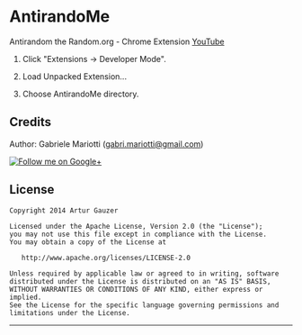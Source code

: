 # AntirandoMe
Antirandom the Random.org - Chrome Extension [YouTube]

1) Click "Extensions -> Developer Mode".

2) Load Unpacked Extension...

3) Choose AntirandoMe directory.

Credits
-------

Author: Gabriele Mariotti (gabri.mariotti@gmail.com)

<a href="https://plus.google.com/+АртурГаузер">
  <img alt="Follow me on Google+"
       src="https://github.com/gabrielemariotti/cardslib/raw/master/demo/images/g+64.png" />
</a>

License
-------

    Copyright 2014 Artur Gauzer

    Licensed under the Apache License, Version 2.0 (the "License");
    you may not use this file except in compliance with the License.
    You may obtain a copy of the License at

       http://www.apache.org/licenses/LICENSE-2.0

    Unless required by applicable law or agreed to in writing, software
    distributed under the License is distributed on an "AS IS" BASIS,
    WITHOUT WARRANTIES OR CONDITIONS OF ANY KIND, either express or implied.
    See the License for the specific language governing permissions and
    limitations under the License.

---

[YouTube]:https://www.youtube.com/watch?v=Cul-qKYXaC8
